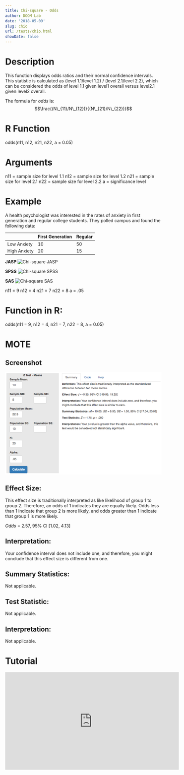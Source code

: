 ```yaml
---
title: Chi-square - Odds
author: DOOM Lab
date: '2018-05-09'
slug: chio
url: /tests/chio.html
showDate: false
---
```


<script src="//yihui.name/js/math-code.js"></script>
<script type = "text/x-mathjax-config">
MathJax.Hub.Config({
tex2jax: {
inlineMath: [['$', '$']],
}
})
</script>
<script async
src="//cdn.bootcss.com/mathjax/2.7.1/MathJax.js?config=TeX-MML-AM_CHTML">
</script>

# Description   

This function displays odds ratios and their normal confidence intervals. This statistic is calculated as (level 1.1/level 1.2) / (level 2.1/level 2.2), which can be considered the odds of level 1.1 given level1 overall versus level2.1 given level2 overall. 

The formula for *odds* is: $$\frac{(N\_{11}/N\_{12})}{(N\_{21}/N\_{22})}$$

# R Function

odds(n11, n12, n21, n22, a = 0.05) 

# Arguments 

n11	= sample size for level 1.1
n12	= sample size for level 1.2
n21	= sample size for level 2.1
n22	= sample size for level 2.2
a	= significance level

# Example  

A health psychologist was interested in the rates of anxiety in first generation and regular college students. They polled campus and found the following data:

|              | First Generation | Regular |
|--------------|------------------|---------|
| Low Anxiety  | 10               | 50      |
| High Anxiety | 20               | 15      |


**JASP**
![Chi-square JASP](https://raw.githubusercontent.com/doomlab/shiny-server/master/MOTE/examples/chisq%20JASP.png)

**SPSS**
![Chi-square SPSS](https://raw.githubusercontent.com/doomlab/shiny-server/master/MOTE/examples/chisq%20SPSS.png)

**SAS**
![Chi-square SAS](https://raw.githubusercontent.com/doomlab/shiny-server/master/MOTE/examples/chisq%20SAS.PNG)


n11	= 9
n12	= 4
n21	= 7
n22	= 8
a	= .05

# Function in R: 

odds(n11 = 9, n12 = 4, n21 = 7, n22 = 8, a = 0.05) 

# MOTE

## Screenshot

![Z-Test Means Screenshot](../images/z-test-means-screen.png)

## Effect Size:

This effect size is traditionally interpreted as like likelihood of group 1 to group 2. Therefore, an odds of 1 indicates they are equally likely. Odds less than 1 indicate that group 2 is more likely, and odds greater than 1 indicate that group 1 is more likely.

*Odds* = 2.57, 95% CI [1.02, 4.13]

## Interpretation: 

Your confidence interval does not include one, and therefore, you might conclude that this effect size is different from one.

## Summary Statistics: 

Not applicable.

## Test Statistic: 

Not applicable.

## Interpretation: 

Not applicable.

# Tutorial

<iframe width="560" height="315" src="https://www.youtube.com/embed/fxNflokgSTs" frameborder="0" allow="autoplay; encrypted-media" allowfullscreen></iframe>
